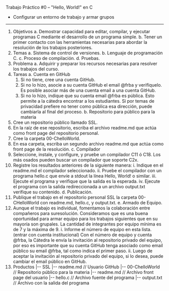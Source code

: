 Trabajo Práctico #0 – "Hello, World!" en C
- Configurar un entorno de trabajo y armar grupos
---------
1. Objetivos
  a. Demostrar capacidad para editar, compilar, y ejecutar programas C mediante el desarrollo de un programa simple.
  b. Tener un primer contacto con las herramientas necesarias para abordar la resolución de los trabajos posteriores.
2. Temas
  a. Sistema de control de versiones.
  b. Lenguaje de programación C.
  c. Proceso de compilación.
  d. Pruebas.
3. Problema
  a. Adquirir y preparar los recursos necesarias para resolver los trabajos del curso.
4. Tareas
  a. Cuenta en GitHub
    1. Si no tiene, cree una cuenta GitHub.
    2. Si no lo hizo, asocie a su cuenta GitHub el email @frba y verifíquelo. Es posible asociar más de una cuenta email a una cuenta GitHub.
    3. Si no lo hizo, indique que su cuenta email @frba es pública. Esto permite a la cátedra encontrar a los estudiantes. Si por temas de privacidad prefiere no tener como pública esa dirección, puede cambiarla al final del proceso.
    b. Repositorio para público para la materia
  1. Cree un repositorio público llamado SSL.
  2. En la raíz de ese repositorio, escriba el archivo readme.md que actúa como front page del repositorio personal.
  3. Cree la carpeta 00-ChelloWorld. 
  4. En esa carpeta, escriba un segundo archivo readme.md que actúa como front page de la resolución.
c. Compilador
  1. Seleccione, instale, y configure, y pruebe un compilador C11 ó C18. Los más osados pueden buscar un compilador que soporte C2x.
  2. Registre los resultados anteriores de la siguiente manera:
    i. Indique en el readme.md el compilador seleccionado.
    ii. Pruebe el compilador con un programa hello.c que envíe a stdout la línea Hello, World! o similar.
    iii. Ejecute el programa y verifique que la salida es la esperada.
    iv. Ejecute el programa con la salida redireccionada a un archivo output.txt verifique su contenido.
d. Publicación.
  1. Publique el trabajo en el repositorio personal SSL la carpeta 00-CHelloWorld con readme.md, hello.c, y output.txt.
e. Armado de Equipo.
  1. Aunque el trabajo es individual, fomentamos la colaboración entre compañeros para suresolución. Consideramos que es una buena oportunidad para armar equipo para los trabajos siguientes que en su mayoría son grupales. La cantidad de integrantes por equipo mínima es de 7 y la máxima de 9.
  i. Informe el número de equipo en esta lista. (entrar con cuenta institucional) Con el número de equipo y cuenta @frba, la Cátedra le envía la invitación al repositorio privado del equipo, por eso es importante que su cuenta GitHub tenga asociado como email público su email @frba, tal como indica el primer paso.
  ii. Luego de aceptar la invitación al repositorio privado del equipo, si lo desea, puede cambiar el email público en GitHub.
  5. Productos
  |-- SSL
      |-- readme.md // Usuario GitHub
      |-- 00-ChelloWorld // Repositorio público para la materia
          |-- readme.md // Archivo front page del usuario
          |-- hello.c // Archivo fuente del programa
          |-- output.txt // Archivo con la salida del programa
